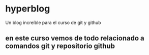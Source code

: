 # hyperblog
Un blog increíble para el curso de git y github

## en este curso vemos de todo relacionado a comandos git y repositorio github
